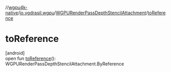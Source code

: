 //[wgpu4k-native](../../../index.md)/[io.ygdrasil.wgpu](../index.md)/[WGPURenderPassDepthStencilAttachment](index.md)/[toReference](to-reference.md)

# toReference

[android]\
open fun [toReference](to-reference.md)(): WGPURenderPassDepthStencilAttachment.ByReference